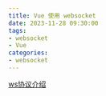 ```yaml
---
title: Vue 使用 websocket
date: 2023-11-28 09:30:00
tags:
- websocket
- Vue
categories:
- websocket
---
```



[ws协议介绍](https://blog.csdn.net/sanmi8276/article/details/119995481)
